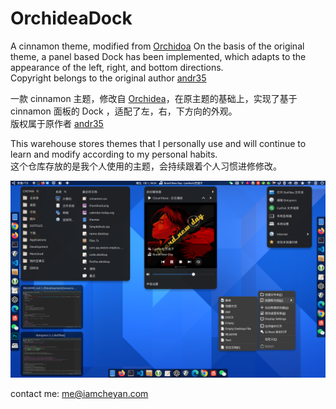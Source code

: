 # OrchideaDock

A cinnamon theme, modified from [Orchidoa]( https://cinnamon-spices.linuxmint.com/themes/view/Orchidea) On the basis of the original theme, a panel based Dock has been implemented, which adapts to the appearance of the left, right, and bottom directions.  
Copyright belongs to the original author [andr35](https://github.com/andr35)

一款 cinnamon 主题，修改自 [Orchidea](https://cinnamon-spices.linuxmint.com/themes/view/Orchidea)，在原主题的基础上，实现了基于 cinnamon 面板的 Dock ，适配了左，右，下方向的外观。  
版权属于原作者 [andr35](https://github.com/andr35)

This warehouse stores themes that I personally use and will continue to learn and modify according to my personal habits.    
这个仓库存放的是我个人使用的主题，会持续跟着个人习惯进修修改。


![thumbnail](./cinnamon/thumbnail.png)

contact me: [me@iamcheyan.com](mailto:me@iamcheyan.com)